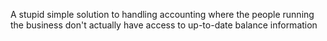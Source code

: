 A stupid simple solution to handling accounting where the people running the business don't actually have access to up-to-date balance information
